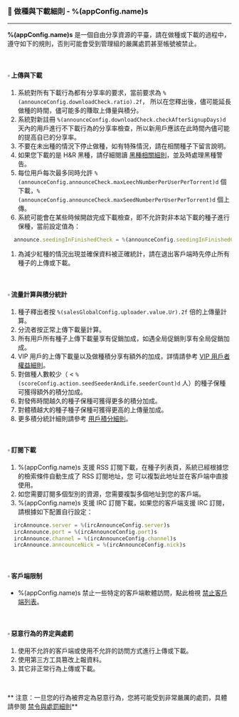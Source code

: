 ### :orange_book: 做種與下載細則 - %(appConfig.name)s
---
**%(appConfig.name)s** 是一個自由分享資源的平臺，請在做種或下載的過程中，遵守如下的規則，否則可能會受到管理組的嚴厲處罰甚至帳號被禁止。

&emsp;

#### :white_small_square: 上傳與下載

1. 系統對所有下載行為都有分享率的要求，當前要求為 `%(announceConfig.downloadCheck.ratio).2f`， 所以在您釋出後，儘可能延長做種的時間，儘可能多的賺取上傳量與積分。
1. 系統對新註冊 `%(announceConfig.downloadCheck.checkAfterSignupDays)d` 天內的用戶進行不下載行為的分享率檢查，所以新用戶應該在此時間內儘可能的提高自已的分享率。
1. 不要在未出種的情況下停止做種，如有特殊情況，請在相關種子下留言說明。
1. 如果您下載的是 H&R 黑種，請仔細閱讀 [黑種相關細則](/about/manual/hnrRules)，並及時處理黑種警告。
1. 每位用戶每次最多同時允許 `%(announceConfig.announceCheck.maxLeechNumberPerUserPerTorrent)d` 個下載，`%(announceConfig.announceCheck.maxSeedNumberPerUserPerTorrent)d` 個上傳。
1. 系統可能會在某些時候開啟完成下載檢查，即不允許對非本站下載的種子進行保種，當前設定值為：
```javascript
  announce.seedingInFinishedCheck = %(announceConfig.seedingInFinishedCheck)s
```
1. 為減少紅種的情況出現並確保資料被正確統計，請在退出客戶端時先停止所有種子的上傳或下載。

&emsp;

#### :white_small_square: 流量計算與積分統計

1. 種子釋出者按 `%(salesGlobalConfig.uploader.value.Ur).2f` 倍的上傳量計算。
1. 分流者按正常上傳下載量計算。
1. 所有用戶所有種子上傳下載量享有促銷加成，如遇全局促銷則享有全局促銷加成。
1. VIP 用戶的上傳下載量以及做種積分享有額外的加成，詳情請參考 [VIP 用戶者權益細則](/about/manual/vipRules)。
1. 對做種人數較少（ < `%(scoreConfig.action.seedSeederAndLife.seederCount)d` 人）的種子保種可獲得額外的積分加成。
1. 對發佈時間越久的種子保種可獲得更多的積分加成。
1. 對體積越大的種子種子保種可獲得更高的上傳量加成。
1. 更多積分統計細則請參考 [用戶積分細則](/about/manual/scoreRules)。

&emsp;

#### :white_small_square: 訂閱下載

1. %(appConfig.name)s 支援 RSS 訂閱下載，在種子列表頁，系統已經根據您的檢索條件自動生成了 RSS 訂閱地址，您 可以複製此地址並在客戶端中直接使用。
1. 如您需要訂閱多個型別的資源，您需要複製多個地址到您的客戶端。
1. %(appConfig.name)s 支援 IRC 訂閱下載，如果您的客戶端支援 IRC 訂閱，請根據如下配置自行設定：
```javascript
  ircAnnounce.server = %(ircAnnounceConfig.server)s
  ircAnnounce.port = %(ircAnnounceConfig.port)s
  ircAnnounce.channel = %(ircAnnounceConfig.channel)s
  ircAnnounce.anncounceNick = %(ircAnnounceConfig.nick)s
```

&emsp;

#### :white_small_square: 客戶端限制

* %(appConfig.name)s 禁止一些特定的客戶端軟體訪問，點此檢視 [禁止客戶端列表](/about/black)。

&emsp;

#### :white_small_square: 惡意行為的界定與處罰

1. 使用不允許的客戶端或使用不允許的訪問方式進行上傳或下載。
1. 使用第三方工具篡改上報資料。
1. 其它非正常行為上傳或下載。

&emsp;

<span class="text-danger">** 注意：一旦您的行為被界定為惡意行為，您將可能受到非常嚴厲的處罰，具體請參閱 [禁令與處罰細則](/about/manual/forbidRules)**</span>
